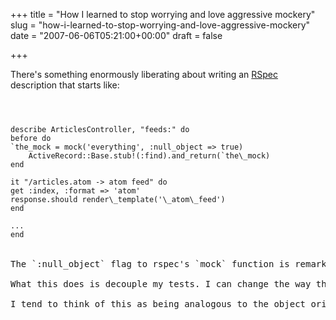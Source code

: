 +++
title = "How I learned to stop worrying and love aggressive mockery"
slug = "how-i-learned-to-stop-worrying-and-love-aggressive-mockery"
date = "2007-06-06T05:21:00+00:00"
draft = false

+++

There's something enormously liberating about writing an [RSpec](http://rspec.rubyforge.org/) description that starts like:

<code>

<pre>
describe ArticlesController, "feeds:" do
before do
`the_mock = mock('everything', :null_object => true)
    ActiveRecord::Base.stub!(:find).and_return(`the\_mock)
end

it "/articles.atom -&gt; atom feed" do
get :index, :format =&gt; 'atom'
response.should render\_template('\_atom\_feed')
end

...
end
</code>

The `:null_object` flag to rspec's `mock` function is remarkably potent.The resulting mock will return itself from any method call that hasn't got some other expectation set up. When I'm testing that my index methods render the appropriate views for the format, I don't care that all the various variables have been set up correctly - I've already tested that in another description - I just want to get to the point where I'm about to render a template.

What this does is decouple my tests. I can change the way that the index method fetches its stuff from the database and I'm only going to have to change the innards of the specs that test that.

I tend to think of this as being analogous to the object oriented pattern of trying to write your methods at a single level of abstraction. Within a given spec, I should only be setting up expectations that are directly related to what I'm testing.
